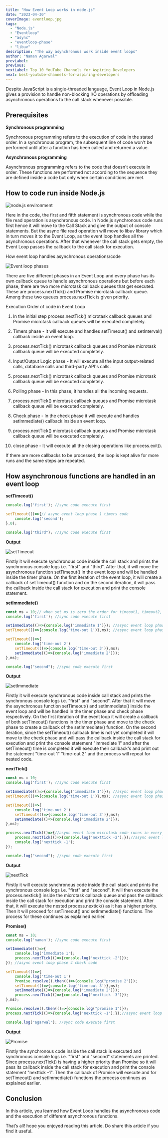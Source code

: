 ```yaml
---
title: "How Event Loop works in node.js"
date: "2023-04-30"
coverImage: eventloop.jpg
tags:
  - "Node.js"
  - "Eventloop"
  - "async"
  - "eventloop-phase"
  - "libuv"
description: "The way asynchronous work inside event loops"
author: "Naman Agarwal"
prevLabel: 
previous: 
nextLabel: Top 10 YouTube Channels for Aspiring Developers
next: best-youtube-channels-for-aspiring-developers
---
```


Despite JavaScript is a single-threaded language, Event Loop in Node.js gives a provision to handle non-blocking I/O operations by offloading asynchronous operations to the call stack whenever possible.

## Prerequisites

**Synchronous programming**

Synchronous programming refers to the execution of code in the stated order. In a synchronous program, the subsequent line of code won't be performed until after a function has been called and returned a value.


**Asynchronous programming**

Asynchronous programming refers to the code that doesn't execute in order. These functions are performed not according to the sequence they are defined inside a code but only when certain conditions are met.

## How to code run inside Node.js 

![node.js environment](node_environment.png)

Here in the code, the first and fifth statement is synchronous code while the file read operation is asynchronous code. In Node.js synchronous code runs first hence it will move to the Call Stack and give the output of console statements. But the async file read operation will move to libuv library which in turn moves it to the Event Loop, as the event loop handles all the asynchronous operations. After that whenever the call stack gets empty, the Event Loop passes the callback to the call stack for execution. 

How event loop handles asynchronous operations/code

![Event loop phases](event_loop_phases.png)

There are five different phases in an Event Loop and every phase has its own callback queue to handle asynchronous operations but before each phase, there are two more microtask callback queues that get executed. These are process.nextTick() and Promise microtask callback queue. Among these two queues process.nextTick is given priority. 

Execution Order of code in Event Loop

1. In the initial step process.nextTick() microtask callback queues and Promise microtask callback queues will be executed completely.

2. Timers phase - It will execute and handles setTimeout() and setInterval() callback inside an event loop.

3. process.nextTick() microtask callback queues and Promise microtask callback queue will be executed completely.

4. Input/Output Logic phase - It will execute all the input output-related calls, database calls  and third-party API's calls.

5. process.nextTick() microtask callback queues and Promise microtask callback queue will be executed completely.

6. Polling phase - In this phase, it handles all the incoming requests.

7. process.nextTick() microtask callback queues and Promise microtask callback queue will be executed completely.

8. Check phase - In the check phase it will execute and handles setImmediate() callback inside an event loop.

9. process.nextTick() microtask callback queues and Promise microtask callback queue will be executed completely.

10. close phase - It will execute all the closing operations like process.exit().

If there are more callbacks to be processed, the loop is kept alive for more runs and the same steps are repeated.

## How asynchronous functions are handled in an event loop 

**setTimeout()**

```js
console.log('first'); //sync code execute first

setTimeout(()=>{// async event loop phase 1 timers code
    console.log('second'); 
},0);

console.log("third"); //sync code execute first
```
**Output**

![setTimeout](setTimeout.png)


Firstly it will execute synchronous code inside the call stack and prints the synchronous console logs i.e. "first" and "third". After that, it will move the asynchronous function setTimeout() in the event loop and will be handled inside the timer phase. On the first iteration of the event loop, it will create a callback of setTimeout() function and on the second iteration, it will pass the callback inside the call stack for execution and print the console statement.

**setImmediate()**
```js
const ms = 10;// when set ms is zero the order for timeout1, timeout2, immediate 1 may be in some random order due to slow initialization in the event loop when it comes from the sync code part  
console.log('first'); //sync code execute first

setImmediate(()=>{console.log('immediate 1')}); //async event loop phase 4 check code
setTimeout(()=>{console.log('time-out 1')},ms); //async event loop phase 1 timers code

setTimeout(()=>{
    console.log('time-out 2')
    setTimeout(()=>{console.log('time-out 3')},ms);
    setImmediate(()=>{console.log('immediate 2')});
},ms);

console.log("second"); //sync code execute first
```
**Output**

![setImmediate](setImmediate.png)

Firstly it will execute synchronous code inside call stack and prints the synchronous console logs i.e. "first" and "second". After that it will move the asynchronous function setTimeout() and setImmediate() inside the event loop and will be handled in the timer phase and check phase respectively.  On the first iteration of the event loop it will create a callback of both setTimeout() functions in the timer phase and move to the check phase to create a callback of the setImmediate() function. On the second iteration, since the setTimeout() callback time is not yet completed it will move to the check phase and will pass the callback inside the call stack for execution and print the console statement "immediate 1" and after the setTimeout() time is completed it will execute their callback's and print out the statement "time-out 1"  "time-out 2" and the process will repeat for nested code.


**nextTick()**
```js
const ms = 10;
console.log('first'); //sync code execute first

setImmediate(()=>{console.log('immediate 1')}); //async event loop phase 4 check code
setTimeout(()=>{console.log('time-out 1')},ms); //async event loop phase 1 timers code

setTimeout(()=>{
    console.log('time-out 2')
    setTimeout(()=>{console.log('time-out 3')},ms);
    setImmediate(()=>{console.log('immediate 2')});
},ms);

process.nextTick(()=>{//async event loop microtask code runns in every phase
    process.nextTick(()=>{console.log('nexttick -2');});//async event loop microtask code runns in every phase
    console.log('nexttick -1');
});

console.log("second"); //sync code execute first
```
**Output**

![nextTick](nexttick.png)

Firstly it will execute synchronous code inside the call stack and prints the synchronous console logs i.e. "first" and "second". It will then execute the process.nextick() inside the microtask callback queue and pass the callback inside the call stack for execution and print the console statement. After that, it will execute the nested process.nextick() as it has a higher priority. Then it will proceed for setTimeout() and setImmediate() functions. The process for these continues as explained earlier.

**Promise()**
```js
const ms = 10;
console.log('naman'); //sync code execute first

setImmediate(()=>{
    console.log('immediate 1');
    process.nextTick(()=>{console.log('nexttick -2')});
}); //async event loop phase 4 check code

setTimeout(()=>{
    console.log('time-out 1')
    Promise.resolve().then(()=>{console.log("promise 2")});
    setTimeout(()=>{console.log('time-out 3')},ms);
    setImmediate(()=>{console.log('immediate 2')});
    process.nextTick(()=>{console.log('nexttick -3')});
},ms);

Promise.resolve().then(()=>{console.log("promise 1")});
process.nextTick(()=>{console.log('nexttick -1');});//async event loop microtask code runns in every phase

console.log("agarwal"); //sync code execute first
```
**Output**

![Promise](promise.png)

Firstly the synchronous code inside the call stack is executed and synchronous console logs i.e. "first" and "second" statements are printed. Since process.nextTick() is having a higher priority than Promise so it will pass its callback inside the call stack for execution and print the console statement "nexttick -1". Then the callback of Promise will execute and for setTimeout() and setImmediate() functions the process continues as explained earlier.


## Conclusion

In this article, you learned how Event Loop handles the asynchronous code and the execution of different asynchronous functions.

That’s all! hope you enjoyed reading this article. Do share this article if you find it useful.